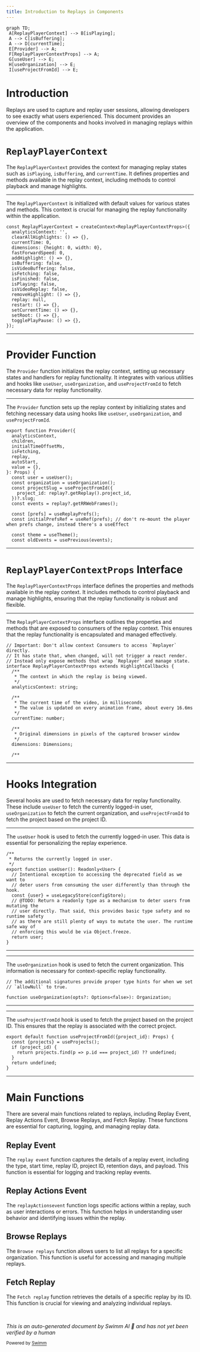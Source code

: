 ```yaml
---
title: Introduction to Replays in Components
---
```

```mermaid
graph TD;
 A[ReplayPlayerContext] --> B[isPlaying];
 A --> C[isBuffering];
 A --> D[currentTime];
 E[Provider] --> A;
 F[ReplayPlayerContextProps] --> A;
 G[useUser] --> E;
 H[useOrganization] --> E;
 I[useProjectFromId] --> E;
```

# Introduction

Replays are used to capture and replay user sessions, allowing developers to see exactly what users experienced. This document provides an overview of the components and hooks involved in managing replays within the application.

# <SwmToken path="static/app/components/replays/replayContext.tsx" pos="115:2:2" line-data="const ReplayPlayerContext = createContext&lt;ReplayPlayerContextProps&gt;({">`ReplayPlayerContext`</SwmToken>

The <SwmToken path="static/app/components/replays/replayContext.tsx" pos="115:2:2" line-data="const ReplayPlayerContext = createContext&lt;ReplayPlayerContextProps&gt;({">`ReplayPlayerContext`</SwmToken> provides the context for managing replay states such as <SwmToken path="static/app/components/replays/replayContext.tsx" pos="126:1:1" line-data="  isPlaying: false,">`isPlaying`</SwmToken>, <SwmToken path="static/app/components/replays/replayContext.tsx" pos="122:1:1" line-data="  isBuffering: false,">`isBuffering`</SwmToken>, and <SwmToken path="static/app/components/replays/replayContext.tsx" pos="39:1:1" line-data="  currentTime: number;">`currentTime`</SwmToken>. It defines properties and methods available in the replay context, including methods to control playback and manage highlights.

<SwmSnippet path="/static/app/components/replays/replayContext.tsx" line="115">

---

The <SwmToken path="static/app/components/replays/replayContext.tsx" pos="115:2:2" line-data="const ReplayPlayerContext = createContext&lt;ReplayPlayerContextProps&gt;({">`ReplayPlayerContext`</SwmToken> is initialized with default values for various states and methods. This context is crucial for managing the replay functionality within the application.

```tsx
const ReplayPlayerContext = createContext<ReplayPlayerContextProps>({
  analyticsContext: '',
  clearAllHighlights: () => {},
  currentTime: 0,
  dimensions: {height: 0, width: 0},
  fastForwardSpeed: 0,
  addHighlight: () => {},
  isBuffering: false,
  isVideoBuffering: false,
  isFetching: false,
  isFinished: false,
  isPlaying: false,
  isVideoReplay: false,
  removeHighlight: () => {},
  replay: null,
  restart: () => {},
  setCurrentTime: () => {},
  setRoot: () => {},
  togglePlayPause: () => {},
});
```

---

</SwmSnippet>

# Provider Function

The <SwmToken path="static/app/components/replays/replayContext.tsx" pos="174:4:4" line-data="export function Provider({">`Provider`</SwmToken> function initializes the replay context, setting up necessary states and handlers for replay functionality. It integrates with various utilities and hooks like <SwmToken path="static/app/components/replays/replayContext.tsx" pos="183:7:7" line-data="  const user = useUser();">`useUser`</SwmToken>, <SwmToken path="static/app/components/replays/replayContext.tsx" pos="184:7:7" line-data="  const organization = useOrganization();">`useOrganization`</SwmToken>, and <SwmToken path="static/app/components/replays/replayContext.tsx" pos="185:7:7" line-data="  const projectSlug = useProjectFromId({">`useProjectFromId`</SwmToken> to fetch necessary data for replay functionality.

<SwmSnippet path="/static/app/components/replays/replayContext.tsx" line="174">

---

The <SwmToken path="static/app/components/replays/replayContext.tsx" pos="174:4:4" line-data="export function Provider({">`Provider`</SwmToken> function sets up the replay context by initializing states and fetching necessary data using hooks like <SwmToken path="static/app/components/replays/replayContext.tsx" pos="183:7:7" line-data="  const user = useUser();">`useUser`</SwmToken>, <SwmToken path="static/app/components/replays/replayContext.tsx" pos="184:7:7" line-data="  const organization = useOrganization();">`useOrganization`</SwmToken>, and <SwmToken path="static/app/components/replays/replayContext.tsx" pos="185:7:7" line-data="  const projectSlug = useProjectFromId({">`useProjectFromId`</SwmToken>.

```tsx
export function Provider({
  analyticsContext,
  children,
  initialTimeOffsetMs,
  isFetching,
  replay,
  autoStart,
  value = {},
}: Props) {
  const user = useUser();
  const organization = useOrganization();
  const projectSlug = useProjectFromId({
    project_id: replay?.getReplay().project_id,
  })?.slug;
  const events = replay?.getRRWebFrames();

  const [prefs] = useReplayPrefs();
  const initialPrefsRef = useRef(prefs); // don't re-mount the player when prefs change, instead there's a useEffect

  const theme = useTheme();
  const oldEvents = usePrevious(events);
```

---

</SwmSnippet>

# <SwmToken path="static/app/components/replays/replayContext.tsx" pos="29:2:2" line-data="interface ReplayPlayerContextProps extends HighlightCallbacks {">`ReplayPlayerContextProps`</SwmToken> Interface

The <SwmToken path="static/app/components/replays/replayContext.tsx" pos="29:2:2" line-data="interface ReplayPlayerContextProps extends HighlightCallbacks {">`ReplayPlayerContextProps`</SwmToken> interface defines the properties and methods available in the replay context. It includes methods to control playback and manage highlights, ensuring that the replay functionality is robust and flexible.

<SwmSnippet path="/static/app/components/replays/replayContext.tsx" line="26">

---

The <SwmToken path="static/app/components/replays/replayContext.tsx" pos="29:2:2" line-data="interface ReplayPlayerContextProps extends HighlightCallbacks {">`ReplayPlayerContextProps`</SwmToken> interface outlines the properties and methods that are exposed to consumers of the replay context. This ensures that the replay functionality is encapsulated and managed effectively.

```tsx
// Important: Don't allow context Consumers to access `Replayer` directly.
// It has state that, when changed, will not trigger a react render.
// Instead only expose methods that wrap `Replayer` and manage state.
interface ReplayPlayerContextProps extends HighlightCallbacks {
  /**
   * The context in which the replay is being viewed.
   */
  analyticsContext: string;

  /**
   * The current time of the video, in milliseconds
   * The value is updated on every animation frame, about every 16.6ms
   */
  currentTime: number;

  /**
   * Original dimensions in pixels of the captured browser window
   */
  dimensions: Dimensions;

  /**
```

---

</SwmSnippet>

# Hooks Integration

Several hooks are used to fetch necessary data for replay functionality. These include <SwmToken path="static/app/components/replays/replayContext.tsx" pos="183:7:7" line-data="  const user = useUser();">`useUser`</SwmToken> to fetch the currently logged-in user, <SwmToken path="static/app/components/replays/replayContext.tsx" pos="184:7:7" line-data="  const organization = useOrganization();">`useOrganization`</SwmToken> to fetch the current organization, and <SwmToken path="static/app/components/replays/replayContext.tsx" pos="185:7:7" line-data="  const projectSlug = useProjectFromId({">`useProjectFromId`</SwmToken> to fetch the project based on the project ID.

<SwmSnippet path="/static/app/utils/useUser.tsx" line="5">

---

The <SwmToken path="static/app/utils/useUser.tsx" pos="8:4:4" line-data="export function useUser(): Readonly&lt;User&gt; {">`useUser`</SwmToken> hook is used to fetch the currently logged-in user. This data is essential for personalizing the replay experience.

```tsx
/**
 * Returns the currently logged in user.
 */
export function useUser(): Readonly<User> {
  // Intentional exception to accessing the deprecated field as we want to
  // deter users from consuming the user differently than through the hook.
  const {user} = useLegacyStore(configStore);
  // @TODO: Return a readonly type as a mechanism to deter users from mutating the
  // user directly. That said, this provides basic type safety and no runtime safety
  // as there are still plenty of ways to mutate the user. The runtime safe way of
  // enforcing this would be via Object.freeze.
  return user;
}
```

---

</SwmSnippet>

<SwmSnippet path="/static/app/utils/useOrganization.tsx" line="16">

---

The <SwmToken path="static/app/utils/useOrganization.tsx" pos="19:2:2" line-data="function useOrganization(opts?: Options&lt;false&gt;): Organization;">`useOrganization`</SwmToken> hook is used to fetch the current organization. This information is necessary for context-specific replay functionality.

```tsx
// The additional signatures provide proper type hints for when we set
// `allowNull` to true.

function useOrganization(opts?: Options<false>): Organization;
```

---

</SwmSnippet>

<SwmSnippet path="/static/app/utils/useProjectFromId.tsx" line="7">

---

The <SwmToken path="static/app/utils/useProjectFromId.tsx" pos="7:6:6" line-data="export default function useProjectFromId({project_id}: Props) {">`useProjectFromId`</SwmToken> hook is used to fetch the project based on the project ID. This ensures that the replay is associated with the correct project.

```tsx
export default function useProjectFromId({project_id}: Props) {
  const {projects} = useProjects();
  if (project_id) {
    return projects.find(p => p.id === project_id) ?? undefined;
  }
  return undefined;
}
```

---

</SwmSnippet>

# Main Functions

There are several main functions related to replays, including Replay Event, Replay Actions Event, Browse Replays, and Fetch Replay. These functions are essential for capturing, logging, and managing replay data.

## Replay Event

The <SwmToken path="static/app/components/replays/replayContext.tsx" pos="31:13:13" line-data="   * The context in which the replay is being viewed.">`replay`</SwmToken>` `<SwmToken path="static/app/components/replays/replayContext.tsx" pos="64:17:17" line-data="   * Set to true when the replay finish event is fired">`event`</SwmToken> function captures the details of a replay event, including the type, start time, replay ID, project ID, retention days, and payload. This function is essential for logging and tracking replay events.

## Replay Actions Event

The <SwmToken path="static/app/components/replays/replayContext.tsx" pos="31:13:13" line-data="   * The context in which the replay is being viewed.">`replay`</SwmToken>` Actions `<SwmToken path="static/app/components/replays/replayContext.tsx" pos="64:17:17" line-data="   * Set to true when the replay finish event is fired">`event`</SwmToken> function logs specific actions within a replay, such as user interactions or errors. This function helps in understanding user behavior and identifying issues within the replay.

## Browse Replays

The `Browse `<SwmToken path="static/app/components/replays/replayContext.tsx" pos="5:11:11" line-data="import useReplayHighlighting from &#39;sentry/components/replays/useReplayHighlighting&#39;;">`replays`</SwmToken> function allows users to list all replays for a specific organization. This function is useful for accessing and managing multiple replays.

## Fetch Replay

The `Fetch `<SwmToken path="static/app/components/replays/replayContext.tsx" pos="31:13:13" line-data="   * The context in which the replay is being viewed.">`replay`</SwmToken> function retrieves the details of a specific replay by its ID. This function is crucial for viewing and analyzing individual replays.

&nbsp;

*This is an auto-generated document by Swimm AI 🌊 and has not yet been verified by a human*

<SwmMeta version="3.0.0" repo-id="Z2l0aHViJTNBJTNBc2VudHJ5LWRlbW8tMSUzQSUzQVN3aW1tLURlbW8=" repo-name="sentry-demo-1" doc-type="overview"><sup>Powered by [Swimm](/)</sup></SwmMeta>
